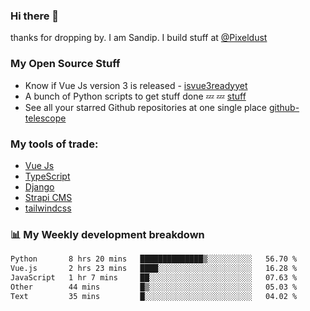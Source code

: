 ### Hi there 👋

thanks for dropping by.
I am Sandip. I build stuff at [@Pixeldust](github.com/pixeldust-in/)

###  **My Open Source Stuff**

 - Know if Vue Js version 3 is released -  [isvue3readyyet](https://github.com/sandiprb/isvue3readyyet)
 - A bunch of Python scripts to get stuff done 💤 💤 [stuff](https://github.com/sandiprb/stuff)
 - See all your starred Github repositories at one single place [github-telescope](https://github.com/sandiprb/github-telescope)



###  **My tools of trade:**
 - [Vue Js](https://github.com/vuejs/vue/)
 - [TypeScript](https://github.com/microsoft/TypeScript)
 - [Django](github.com/django/django)
 - [Strapi CMS](github.com/strapi/strapi)
 - [tailwindcss](https://github.com/tailwindlabs/tailwindcss)


###  📊 **My Weekly development breakdown**
<!--START_SECTION:waka-->

```txt
Python       8 hrs 20 mins   ██████████████▒░░░░░░░░░░   56.70 %
Vue.js       2 hrs 23 mins   ████░░░░░░░░░░░░░░░░░░░░░   16.28 %
JavaScript   1 hr 7 mins     ██░░░░░░░░░░░░░░░░░░░░░░░   07.63 %
Other        44 mins         █▒░░░░░░░░░░░░░░░░░░░░░░░   05.03 %
Text         35 mins         █░░░░░░░░░░░░░░░░░░░░░░░░   04.02 %
```

<!--END_SECTION:waka-->

